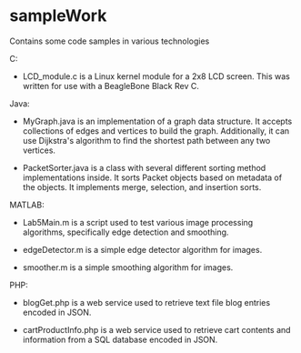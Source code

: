 # sampleWork
Contains some code samples in various technologies

C:
* LCD_module.c is a Linux kernel module for a 2x8 LCD screen. This was written for use with a BeagleBone Black Rev C.

Java:
* MyGraph.java is an implementation of a graph data structure. It accepts collections of edges and vertices to build the graph. Additionally, it can use Dijkstra's algorithm to find the shortest path between any two vertices.

* PacketSorter.java is a class with several different sorting method implementations inside. It sorts Packet objects based on metadata of the objects. It implements merge, selection, and insertion sorts.

MATLAB:
* Lab5Main.m is a script used to test various image processing algorithms, specifically edge detection and smoothing.

* edgeDetector.m is a simple edge detector algorithm for images.

* smoother.m is a simple smoothing algorithm for images.

PHP:
* blogGet.php is a web service used to retrieve text file blog entries encoded in JSON.

* cartProductInfo.php is a web service used to retrieve cart contents and information from a SQL database encoded in JSON.
